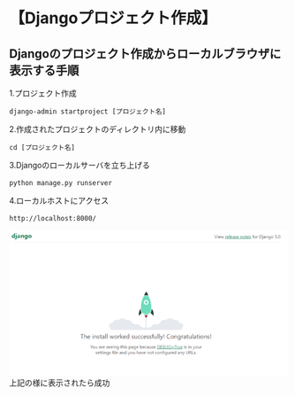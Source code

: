 # 【Djangoプロジェクト作成】

## Djangoのプロジェクト作成からローカルブラウザに表示する手順

1.プロジェクト作成
```
django-admin startproject [プロジェクト名]
```

2.作成されたプロジェクトのディレクトリ内に移動
```
cd [プロジェクト名]
```

3.Djangoのローカルサーバを立ち上げる
```
python manage.py runserver
```

4.ローカルホストにアクセス
```
http://localhost:8000/
```
![Alt text](./img/img10.png)
<br>
上記の様に表示されたら成功
